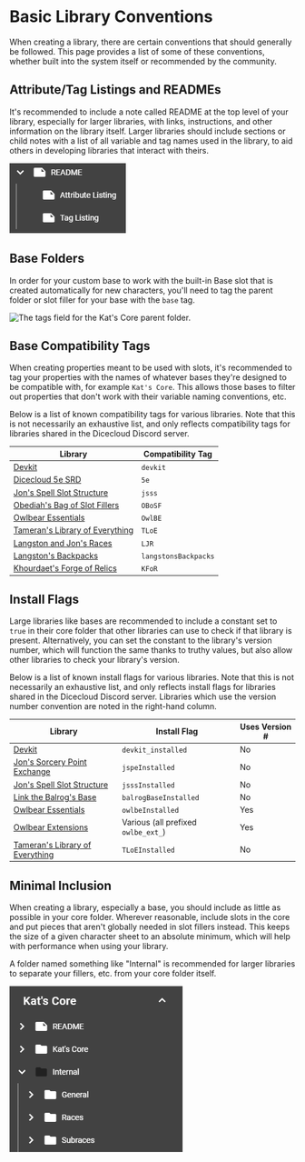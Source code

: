 # Basic Library Conventions

When creating a library, there are certain conventions that should generally be followed. This page provides a list of some of these conventions, whether built into the system itself or recommended by the community.

## Attribute/Tag Listings and READMEs

It's recommended to include a note called README at the top level of your library, especially for larger libraries, with links, instructions, and other information on the library itself. Larger libraries should include sections or child notes with a list of all variable and tag names used in the library, to aid others in developing libraries that interact with theirs.

![An example README with attached attribute and tag lists.](<../.gitbook/assets/image (20) (1).png>)

## Base Folders

In order for your custom base to work with the built-in Base slot that is created automatically for new characters, you'll need to tag the parent folder or slot filler for your base with the `base` tag.

![The tags field for the Kat's Core parent folder.](<../.gitbook/assets/image (23).png>)

## Base Compatibility Tags

When creating properties meant to be used with slots, it's recommended to tag your properties with the names of whatever bases they're designed to be compatible with, for example `Kat's Core`. This allows those bases to filter out properties that don't work with their variable naming conventions, etc.

Below is a list of known compatibility tags for various libraries. Note that this is not necessarily an exhaustive list, and only reflects compatibility tags for libraries shared in the Dicecloud Discord server.

| Library                                                                                 | Compatibility Tag    |
| --------------------------------------------------------------------------------------- | -------------------- |
| [Devkit](https://beta.dicecloud.com/library/zE7NkWeJ6zvFYTiie)                          | `devkit`             |
| [Dicecloud 5e SRD](https://beta.dicecloud.com/library/qkv8aptJH2fCXARcJ)                | `5e`                 |
| [Jon's Spell Slot Structure](https://beta.dicecloud.com/library/2wuq3G9FM9bJ4sdsu)      | `jsss`               |
| [Obediah's Bag of Slot Fillers](https://beta.dicecloud.com/library/8weFtT657czESN8bc)   | `OBoSF`              |
| [Owlbear Essentials](https://beta.dicecloud.com/library/cBiPuuN2wbrBp2tbg)              | `OwlBE`              |
| [Tameran's Library of Everything](https://beta.dicecloud.com/library/hYPp44b6DvkgZkL2o) | `TLoE`               |
| [Langston and Jon's Races](https://beta.dicecloud.com/library/nAX82dWJvjYaqRiQf)        | `LJR`                |
| [Langston's Backpacks](https://beta.dicecloud.com/library/zH9DBYk2PWCACCany)            | `langstonsBackpacks` |
| [Khourdaet's Forge of Relics](https://beta.dicecloud.com/library/6zSDbwmiQvfccRWdw)     | `KFoR`               |

## Install Flags

Large libraries like bases are recommended to include a constant set to `true` in their core folder that other libraries can use to check if that library is present. Alternatively, you can set the constant to the library's version number, which will function the same thanks to truthy values, but also allow other libraries to check your library's version.

Below is a list of known install flags for various libraries. Note that this is not necessarily an exhaustive list, and only reflects install flags for libraries shared in the Dicecloud Discord server. Libraries which use the version number convention are noted in the right-hand column.

| Library                                                                                 | Install Flag                        | Uses Version # |
| --------------------------------------------------------------------------------------- | ----------------------------------- | -------------- |
| [Devkit](https://beta.dicecloud.com/library/zE7NkWeJ6zvFYTiie)                          | `devkit_installed`                  | No             |
| [Jon's Sorcery Point Exchange](https://beta.dicecloud.com/library/pnWpT9E76DejeCLxc)    | `jspeInstalled`                     | No             |
| [Jon's Spell Slot Structure](https://beta.dicecloud.com/library/2wuq3G9FM9bJ4sdsu)      | `jsssInstalled`                     | No             |
| [Link the Balrog's Base](https://beta.dicecloud.com/library/NMgBJwmFKjkxvM8HW)          | `balrogBaseInstalled`               | No             |
| [Owlbear Essentials](https://beta.dicecloud.com/library/cBiPuuN2wbrBp2tbg)              | `owlbeInstalled`                    | Yes            |
| [Owlbear Extensions](https://beta.dicecloud.com/library/mZjyNMxYNNaHRgpA2)              | Various (all prefixed `owlbe_ext_`) | Yes            |
| [Tameran's Library of Everything](https://beta.dicecloud.com/library/hYPp44b6DvkgZkL2o) | `TLoEInstalled`                     | No             |

## Minimal Inclusion

When creating a library, especially a base, you should include as little as possible in your core folder. Wherever reasonable, include slots in the core and put pieces that aren't globally needed in slot fillers instead. This keeps the size of a given character sheet to an absolute minimum, which will help with performance when using your library.

A folder named something like "Internal" is recommended for larger libraries to separate your fillers, etc. from your core folder itself.

![An example Internal folder from Kat's Core, with subfolders for different types of fillers.](<../.gitbook/assets/image (24) (1).png>)

